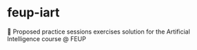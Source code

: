 # feup-iart
🤖 Proposed practice sessions exercises solution for the Artificial Intelligence course @ FEUP
